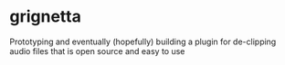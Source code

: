 # grignetta
Prototyping and eventually (hopefully) building a plugin for de-clipping audio files that is open source and easy to use
